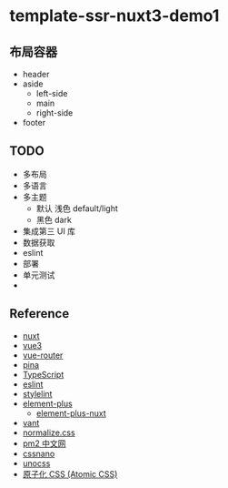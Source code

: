 # template-ssr-nuxt3-demo1

## 布局容器

- header
- aside
  - left-side
  - main
  - right-side
- footer

## TODO

- 多布局
- 多语言
- 多主题
  - 默认 浅色 default/light
  - 黑色 dark
- 集成第三 UI 库
- 数据获取
- eslint
- 部署
- 单元测试
-

## Reference

- [nuxt](https://nuxt.com.cn/docs/getting-started/styling)
- [vue3](https://vuejs.org/guide/introduction.html)
- [vue-router](https://router.vuejs.org/zh/introduction.html)
- [pina](https://pinia.vuejs.org/zh/introduction.html)
- [TypeScript](https://ts.nodejs.cn/docs/handbook/typescript-from-scratch.html)
- [eslint](https://eslint.nodejs.cn/docs/latest/use/getting-started)
- [stylelint](https://www.stylelint.cn/)
- [element-plus](https://element-plus.org/zh-CN/guide/installation.html)
  - [element-plus-nuxt](https://github.com/element-plus/element-plus-nuxt)
- [vant](https://vant-ui.github.io/vant/#/zh-CN/)
- [normalize.css](https://github.com/necolas/normalize.css)
- [pm2 中文网](https://pm2.fenxianglu.cn/docs/start)
- [cssnano](https://github.com/cssnano/cssnano)
- [unocss](https://unocss.dev/integrations/nuxt)
- [原子化 CSS (Atomic CSS)](https://antfu.me/posts/reimagine-atomic-css-zh)
